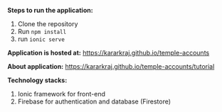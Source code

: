 **Steps to run the application:**
1. Clone the repository
2. Run `npm install`
3. run `ionic serve`

**Application is hosted at:** https://kararkraj.github.io/temple-accounts

**About application:** https://kararkraj.github.io/temple-accounts/tutorial

**Technology stacks:**
1. Ionic framework for front-end
2. Firebase for authentication and database (Firestore)
